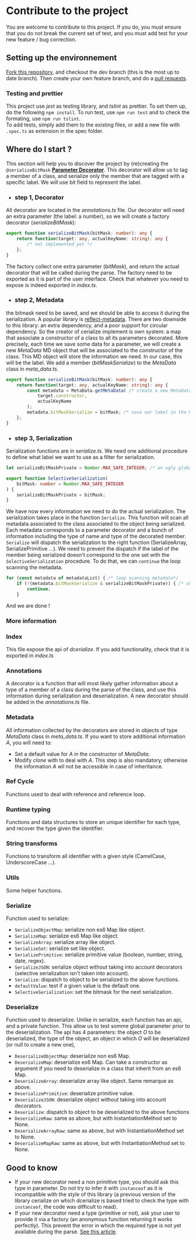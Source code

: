 # Contribute to the project
You are welcome to contribute to this project. If you do, you must ensure that you do not break the current set of test, and you must add test for your new feature / bug correction. 

## Setting up the environnement
[Fork this repository](https://help.github.com/articles/fork-a-repo/), and checkout the dev branch (this is the most up to date branch). Then create your own feature branch, and do a [pull requests](https://help.github.com/articles/about-pull-requests/).

### Testing and prettier
This project use *jest* as testing library, and *tslint* as prettier.
To set them up, do the following `npm install`. To run test, use `npm run test` and to check the formating, use `npm run tslint`.  
To add tests, simply add them to the existing files, or add a new file with `.spec.ts` as extension in the spec folder.

## Where do I start ?
This section will help you to discover the project by (re)creating the `@serializeBitMask` [**Parameter Decorator**](https://www.typescriptlang.org/docs/handbook/decorators.html#parameter-decorators). This decorator will allow us to tag a member of a class, and serialize only the member that are tagged with a specific label. We will use bit field to represent the label.

* ### step 1, Decorator
All decorator are located in the *annotations.ts* file. Our decorator will need an extra parameter (the label: a number), so we will create a factory decorator (*serializeBitMask*):
```typescript
export function serializeBitMask(bitMask: number): any {
    return function(target: any, actualKeyName: string): any {
        /* not implemented yet */
    };
}
```
The factory collect one extra parameter (*bitMask*), and return the actual decorator that will be called during the parse.
The factory need to be exported as it is part of the user interface. Check that whatever you need to expose is indeed exported in *index.ts*.

* ### step 2, Metadata
the bitmask need to be saved, and we should be able to access it during the serialization. A popular library is [reflect-metadata](https://www.npmjs.com/package/reflect-metadata). There are two downside to this library: an extra dependency, and a poor support for circular dependency. So the creator of cerialize implement is own system: a map that associate a constructor of a class to all its parameters decorated. More precisely, each time we save some data for a parameter, we will create a new *MetaData* MD object that will be associated to the constructor of the class. This MD object will store the information we need. In our case, this will be the label. We add a member (*bitMaskSerialize*) to the *MetaData* class in *meta_data.ts*.
```typescript
export function serializeBitMask(bitMask: number): any {
    return function(target: any, actualKeyName: string): any {
        const metadata = MetaData.getMetaData( /* create a new MetaData object, or return one that was previously created by a decorator on the same parameter */
            target.constructor,
            actualKeyName
        );
        metadata.bitMaskSerialize = bitMask; /* save our label in the MetaData object */
    };
}
```

* ### step 3, Serialization
Serialization functions are in  *serialize.ts*. We need one additional procedure to define what label we want to use as a filter for serialization.
```typescript
let serializeBitMaskPrivate = Number.MAX_SAFE_INTEGER; /* an ugly global variable to save the label */

export function SelectiveSerialization(
    bitMask: number = Number.MAX_SAFE_INTEGER
) {
    serializeBitMaskPrivate = bitMask;
}
```
We have now every information we need to do the actual serialization. The serialization takes place in the function `Serialize`. This function will scan all metadata associated to the class associated to the object being serialized. Each metadata corresponds to a parameter decorator and a bunch of information including the type of name and type of the decorated member. `Serialize` will dispatch the serialization to the right function (SerializeArray, SerializePrimitive ...). We need to prevent the dispatch if the label of the member being serialized doesn't correspond to the one set with the `SelectiveSerialization` procedure. To do that, we can `continue` the loop scanning the metadata.
```typescript
for (const metadata of metadataList) { /* loop scanning metadata*/
    if (!(metadata.bitMaskSerialize & serializeBitMaskPrivate)) { /* check that the label correspond to the one set by SelectiveSerialization */
        continue;
    }
```
And we are done !

### More information

### Index
This file expose the api of *dcerialize*. If you add functionality, check that it is exported in *index.ts*

### Annotations
A decorator is a function that will most likely gather information about a type of a member of a class during the parse of the class, and use this information during serialization and deserialization. A new decorator should be added in the *annotations.ts* file.

### Metadata
All information collected by the decorators are stored in objects of type *MetaData* class in *meta_data.ts*. If you want to store additional information *A*, you will need to:
* Set a default value for *A* in the constructor of *MetaData*.
* Modify *clone* with to deal with *A*. This step is also mandatory, otherwise the information *A* wil not be accessible in case of inheritance.

### Ref Cycle
Functions used to deal with reference and reference loop.

### Runtime typing
Functions and data structures to store an unique identifier for each type, and recover the type given the identifier.

### String transforms
Functions to transform all identifier with a given style (CamelCase, UnderscoreCase ...).

### Utils
Some helper functions.

### Serialize
Function used to serialize:
* `SerializeObjectMap`: serialize non es6 Map like object.
* `SerializeMap`: serialize es6 Map like object.
* `SerializeArray`: serialize array like object.
* `SerializeSet`: serialize set like object.
* `SerializePrimitive`: serialize primitive value (boolean, number, string, date, regex).
* `SerializeJSON`: serialize object without taking into account decorators (selective serialization isn't taken into account).
* `Serialize`: dispatch to object to be serialized to the above functions.
* `defaultValue`: test if a given value is the default one.
* `SelectiveSerialization`: set the bitmask for the next serialization.

### Deserialize
Function used to deserialize. Unlike in serialize, each function has an api, and a private function. This allow us to test somme global parameter prior to the deserialization. The api has 4 parameters: the object *O* to be deserialized, the type of the object, an object in which *O* will be deserialized (or null to create a new one), 
* `DeserializeObjectMap`: deserialize non es6 Map.
* `DeserializeMap`: deserialize es6 Map. Can take a constructor as argument if you need to deserialize in a class that inherit from an es6 Map.
* `DeserializeArray`: deserialize array like object. Same remarque as above.
* `DeserializePrimitive`: deserialize primitive value.
* `DeserializeJSON`: deserialize object without taking into account decorators.
* `Deserialize`: dispatch to object to be deserialized to the above functions
* `DeserializeRaw`: same as above, but with InstantiationMethod set to None.
* `DeserializeArrayRaw`: same as above, but with InstantiationMethod set to None.
* `DeserializeMapRaw`: same as above, but with InstantiationMethod set to None.


## Good to know
* If your new decorator need a non primitive type, you should ask this type in parameter. Do not try to infer it with `instanceof` as it is incompatible with the style of this library (a previous version of the library cerialize on which dcerialize is based tried to check the type with `instanceof`, the code was difficult to read).
* If your new decorator need a type (primitive or not), ask your user to provide it via a factory (an anonymous function returning it works perfectly). This prevent the error in which the required type is not yet available during the parse. [See this article](https://blog.angularindepth.com/what-is-forwardref-in-angular-and-why-we-need-it-6ecefb417d48).